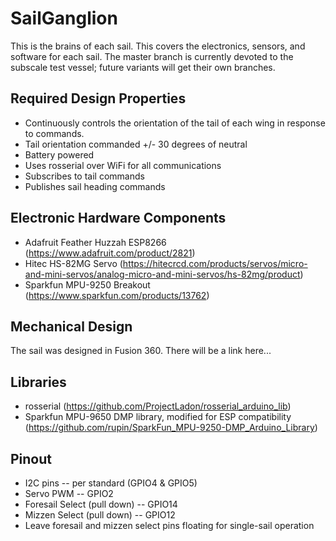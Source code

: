 # SailGanglion
This is the brains of each sail. This covers the electronics, sensors, and software for each sail. The master branch is currently devoted to the subscale test vessel; future variants will get their own branches. 

## Required Design Properties
* Continuously controls the orientation of the tail of each wing in response to commands.
* Tail orientation commanded +/- 30 degrees of neutral
* Battery powered
* Uses rosserial over WiFi for all communications
* Subscribes to tail commands
* Publishes sail heading commands

## Electronic Hardware Components
* Adafruit Feather Huzzah ESP8266 (https://www.adafruit.com/product/2821)
* Hitec HS-82MG Servo (https://hitecrcd.com/products/servos/micro-and-mini-servos/analog-micro-and-mini-servos/hs-82mg/product)
* Sparkfun MPU-9250 Breakout (https://www.sparkfun.com/products/13762)

## Mechanical Design
The sail was designed in Fusion 360. There will be a link here...

## Libraries
* rosserial (https://github.com/ProjectLadon/rosserial_arduino_lib)
* Sparkfun MPU-9650 DMP library, modified for ESP compatibility (https://github.com/rupin/SparkFun_MPU-9250-DMP_Arduino_Library)

## Pinout
* I2C pins -- per standard (GPIO4 & GPIO5)
* Servo PWM -- GPIO2
* Foresail Select (pull down) -- GPIO14
* Mizzen Select (pull down) -- GPIO12
* Leave foresail and mizzen select pins floating for single-sail operation
